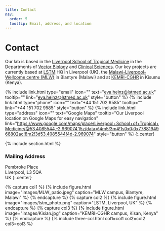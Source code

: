 ```yaml
---
title: Contact
nav:
  order: 5
  tooltip: Email, address, and location
---
```


# <i class="fas fa-envelope"></i>Contact

Our lab is based in the [Liverpool School of Tropical Medicine](https://www.lstmed.ac.uk/) in the Departments of [Vector Biology](https://www.lstmed.ac.uk/research/departments/vector-biology) and [Clinical Sciences](https://www.lstmed.ac.uk/research/departments/clinical-sciences).
Our key projects are currently based at [LSTM](https://www.lstmed.ac.uk/) HQ in Liverpool (UK), the [Malawi-Liverpool-Wellcome centre (MLW)](https://www.mlw.mw/) in Blantyre (Malawi) and at [KEMRI-CGHR](https://www.kemri.go.ke/centre-for-global-health-research-cghr-kisumu/) in Kisumu (Kenya).

{%
  include link.html
  type="email"
  icon=""
  text="eva.heinz@lstmed.ac.uk"
  tooltip=""
  link="eva.heinz@lstmed.ac.uk"
  style="button"
%}
{%
  include link.html
  type="phone"
  icon=""
  text="+44 151 702 9585"
  tooltip=""
  link="+44 151 702 9585"
  style="button"
%}
{%
  include link.html
  type="address"
  icon=""
  text="Google Maps"
  tooltip="Our Liverpool location on Google Maps for easy navigation"
  link="https://www.google.com/maps/place/Liverpool+School+of+Tropical+Medicine/@53.4085544,-2.969074,15z/data=!4m5!3m4!1s0x0:0x7788194968802ac!8m2!3d53.4085544!4d-2.969074"
  style="button"
%}
{:.center}

{% include section.html %}

### <i class="fas fa-mail-bulk"></i>Mailing Address

Pembroke Place  
Liverpool, L3 5QA  
UK
{:.center}

{% capture col1 %}
{%
  include figure.html
  image="images/MLW_patio.jpeg"
  caption="MLW campus, Blantyre, Malawi"
%}
{% endcapture %}
{% capture col2 %}
{%
  include figure.html
  image="images/lstm_photo.png"
  caption="LSTM, Liverpool, UK"
%}
{% endcapture %}
{% capture col3 %}
{%
  include figure.html
  image="images/Kisian.jpg"
  caption="KEMRI-CGHR campus, Kisan, Kenya"
%}
{% endcapture %}
{% include three-col.html col1=col1 col2=col2 col3=col3 %}

